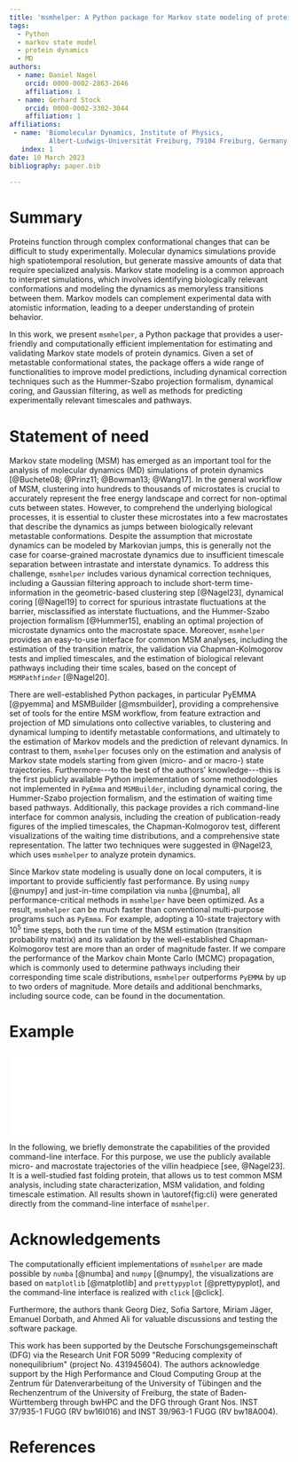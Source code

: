 ```yaml
---
title: 'msmhelper: A Python package for Markov state modeling of protein dynamics'
tags:
  - Python
  - markov state model
  - protein dynamics
  - MD
authors:
  - name: Daniel Nagel
    orcid: 0000-0002-2863-2646
    affiliation: 1
  - name: Gerhard Stock
    orcid: 0000-0002-3302-3044
    affiliation: 1
affiliations:
 - name: 'Biomolecular Dynamics, Institute of Physics,
          Albert-Ludwigs-Universität Freiburg, 79104 Freiburg, Germany'
   index: 1
date: 10 March 2023
bibliography: paper.bib

---
```


# Summary
Proteins function through complex conformational changes that can be difficult
to study experimentally. Molecular dynamics simulations provide high
spatiotemporal resolution, but generate massive amounts of data that require
specialized analysis. Markov state modeling is a common approach to interpret
simulations, which involves identifying biologically relevant conformations and
modeling the dynamics as memoryless transitions between them. Markov models can
complement experimental data with atomistic information, leading to a deeper
understanding of protein behavior.

In this work, we present `msmhelper`, a Python package that provides a
user-friendly and computationally efficient implementation for estimating and
validating Markov state models of protein dynamics. Given a set of metastable
conformational states, the package offers a wide range of functionalities to
improve model predictions, including dynamical correction techniques such as
the Hummer-Szabo projection formalism, dynamical coring, and Gaussian
filtering, as well as methods for predicting experimentally relevant timescales
and pathways.

# Statement of need
Markov state modeling (MSM) has emerged as an important tool for the analysis
of molecular dynamics (MD) simulations of protein dynamics [@Buchete08;
@Prinz11; @Bowman13; @Wang17]. In the general workflow of MSM, clustering into
hundreds to thousands of microstates is crucial to accurately represent the
free energy landscape and correct for non-optimal cuts between states. However,
to comprehend the underlying biological processes, it is essential to cluster
these microstates into a few macrostates that describe the dynamics as jumps
between biologically relevant metastable conformations. Despite the assumption
that microstate dynamics can be modeled by Markovian jumps, this is generally
not the case for coarse-grained macrostate dynamics due to insufficient
timescale separation between intrastate and interstate dynamics.
To address this challenge, `msmhelper` includes various dynamical correction
techniques, including a Gaussian filtering approach to include short-term
time-information in the geometric-based clustering step [@Nagel23], dynamical
coring [@Nagel19] to correct for spurious intrastate fluctuations at the
barrier, misclassified as interstate fluctuations, and the Hummer-Szabo
projection formalism [@Hummer15], enabling an optimal projection of microstate
dynamics onto the macrostate space.
Moreover, `msmhelper` provides an easy-to-use interface for common MSM
analyses, including the estimation of the transition matrix, the validation via
Chapman-Kolmogorov tests and implied timescales, and the estimation of
biological relevant pathways including their time scales, based on the concept
of `MSMPathfinder` [@Nagel20].

There are well-established Python packages, in particular PyEMMA [@pyemma] and
MSMBuilder [@msmbuilder], providing a comprehensive set of tools for the entire
MSM workflow, from feature extraction and projection of MD simulations onto
collective variables, to clustering and dynamical lumping to identify
metastable conformations, and ultimately to the estimation of Markov models and
the prediction of relevant dynamics. In contrast to them, `msmhelper` focuses
only on the estimation and analysis of Markov state models starting from
given (micro- and or macro-) state trajectories. 
Furthermore---to the best of the authors' knowledge---this is the first
publicly available Python implementation of some methodologies not implemented
in `PyEmma` and `MSMBuilder`, including dynamical coring, the Hummer-Szabo
projection formalism, and the estimation of waiting time based pathways.
Additionally, this package provides a rich command-line interface for common
analysis, including the creation of publication-ready figures of the implied
timescales, the Chapman-Kolmogorov test, different visualizations of the
waiting time distributions, and a comprehensive state representation. The
latter two techniques were suggested in @Nagel23, which uses `msmhelper` to
analyze protein dynamics.

Since Markov state modeling is usually done on local computers, it is important
to provide sufficiently fast performance. By using `numpy` [@numpy] and
just-in-time compilation via `numba` [@numba], all performance-critical methods
in `msmhelper` have been optimized. As a result, `msmhelper` can be much faster
than conventional multi-purpose programs such as `PyEmma`.
For example, adopting a 10-state trajectory with $10^5$ time steps, both the
run time of the MSM estimation (transition probability matrix) and its
validation by the well-established Chapman-Kolmogorov test are more than an
order of magnitude faster. If we compare the performance of the Markov chain
Monte Carlo (MCMC) propagation, which is commonly used to determine pathways
including their corresponding time scale distributions, `msmhelper` outperforms
`PyEMMA` by up to two orders of magnitude. More details and additional
benchmarks, including source code, can be found in the documentation.

# Example
![MSM of villin headpiece, data taken from @Nagel23. (top left) Compact
structural representation of the states, called contact representation, (top
center) implied timescales to validate the Markovianity of the model, (top
right) Chapman-Kolmogorov test for models based on different lag times compared
to the MD simulation, (bottom left) waiting time distribution of the folding
time for varying lag times compared, and (bottom center) detailed comparison of
folding time distributions to the MD simulation.\label{fig:cli}](figure.pdf)

In the following, we briefly demonstrate the capabilities of the provided
command-line interface. For this purpose, we use the publicly available micro-
and macrostate trajectories of the villin headpiece [see, @Nagel23]. It is
a well-studied fast folding protein, that allows us to test common MSM
analysis, including state characterization, MSM validation, and folding
timescale estimation. All results shown in \autoref{fig:cli} were generated
directly from the command-line interface of `msmhelper`.

# Acknowledgements
The computationally efficient implementations of `msmhelper` are made possible
by `numba` [@numba] and `numpy` [@numpy], the visualizations are based on 
`matplotlib` [@matplotlib] and `prettypyplot` [@prettypyplot], and the
command-line interface is realized with `click` [@click].

Furthermore, the authors thank Georg Diez, Sofia Sartore, Miriam Jäger, Emanuel
Dorbath, and Ahmed Ali for valuable discussions and testing the software
package.

This work has been supported by the Deutsche Forschungsgemeinschaft (DFG) via
the Research Unit FOR 5099 "Reducing complexity of nonequilibrium" (project No.
431945604). The authors acknowledge support by the High Performance and Cloud
Computing Group at the Zentrum für Datenverarbeitung of the University of
Tübingen and the Rechenzentrum of the University of Freiburg, the state of
Baden-Württemberg through bwHPC and the DFG through Grant Nos. INST 37/935-1
FUGG (RV bw16I016) and INST 39/963-1 FUGG (RV bw18A004).

# References
